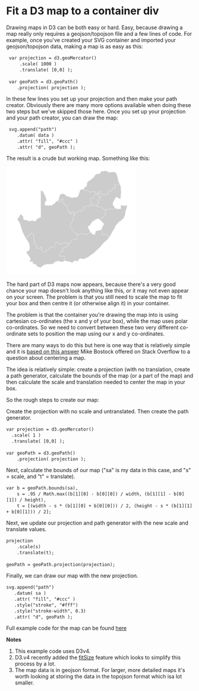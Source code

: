 # Fit a D3 map to a container div

Drawing maps in D3 can be both easy or hard. Easy, because drawing a map really only requires a geojson/topojson file and a few lines of code. For example, once you've created your SVG container and imported your geojson/topojson data, making a map is as easy as this: 
  
     var projection = d3.geoMercator()
         .scale( 1000 )
         .translate( [0,0] );

     var geoPath = d3.geoPath()
        .projection( projection );

In these few lines you set up your projection and then make your path creator. Obviously there are many more options available when doing these two steps but we've skipped those here. Once you set up your projection and your path creator, you can draw the map: 

     svg.append("path")
        .datum( data )
        .attr( "fill", "#ccc" )
        .attr( "d", geoPath );

The result is a crude but working map. Something like this: 

![](https://github.com/alastairotter/data-journalism-beginners/blob/master/images/samap.png)

The hard part of D3 maps now appears, because there's a very good chance your map doesn't look anything like this, or it may not even appear on your screen. The problem is that you still need to scale the map to fit your box and then centre it (or otherwise align it) in your container. 

The problem is that the container you're drawing the map into is using cartesian co-ordinates (the x and y of your box), while the map uses polar co-ordinates. So we need to convert between these two very different co-ordinate sets to position the map using our x and y co-ordinates. 

There are many ways to do this but here is one way that is relatively simple and it is [based on this answer](https://stackoverflow.com/questions/14492284/center-a-map-in-d3-given-a-geojson-object) Mike Bostock offered on Stack Overflow to a question about centering a map.

The idea is relatively simple: create a projection (with no translation, create a path generator, calculate the bounds of the map (or a part of the map) and then calculate the scale and translation needed to center the map in your box. 

So the rough steps to create our map: 

Create the projection with no scale and untranslated. Then create the path generator.

    var projection = d3.geoMercator()
      .scale( 1 )
      .translate( [0,0] );
    
    var geoPath = d3.geoPath()
        .projection( projection );

Next, calculate the bounds of our map ("sa" is my data in this case, and "s" = scale, and "t" = translate).

    var b = geoPath.bounds(sa),
        s = .95 / Math.max((b[1][0] - b[0][0]) / width, (b[1][1] - b[0][1]) / height),
        t = [(width - s * (b[1][0] + b[0][0])) / 2, (height - s * (b[1][1] + b[0][1])) / 2];

Next, we update our projection and path generator with the new scale and translate values. 

    projection
        .scale(s)
        .translate(t);

    geoPath = geoPath.projection(projection);

Finally, we can draw our map with the new projection.

    svg.append("path")
       .datum( sa )
       .attr( "fill", "#ccc" )
       .style("stroke", "#fff")
       .style("stroke-width", 0.3)
       .attr( "d", geoPath );

Full example code for the map can be found [here](https://github.com/alastairotter/data-journalism-beginners/tree/master/examples/fit-d3-map-to-container)

**Notes**
1. This example code uses D3v4.
2. D3.v4 recently added the [fitSize](https://bl.ocks.org/mbostock/19ffece0a45434b0eef3cc4f973d1e3d) feature which looks to simplify this process by a lot. 
3. The map data is in geojson format. For larger, more detailed maps it's worth looking at storing the data in the topojson format which isa lot smaller.

